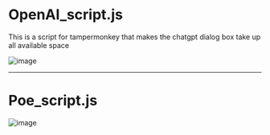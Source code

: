 # OpenAI_script.js
This is a script for tampermonkey that makes the chatgpt dialog box take up all available space

![image](https://user-images.githubusercontent.com/93801635/232230875-b8faa356-ce42-4bc3-9ca3-ec65e506ea43.png)


--------------------
# Poe_script.js

![image](https://github.com/nkbih/full_width_chat_on_services/assets/93801635/ab7bc8f5-fe66-48db-80b4-bf01b7847758)
